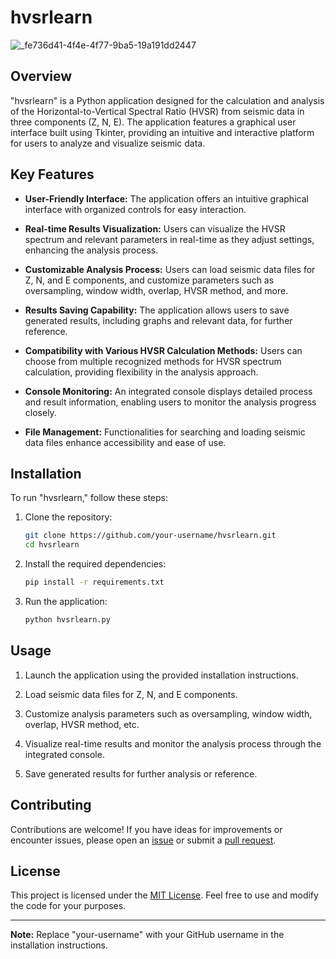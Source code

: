 # hvsrlearn
![_fe736d41-4f4e-4f77-9ba5-19a191dd2447](https://github.com/JoseMariaGarciaMarquez/hvsrlearn/assets/30852961/1fb69c14-6862-453a-a219-6479969c5d86)

## Overview

"hvsrlearn" is a Python application designed for the calculation and analysis of the Horizontal-to-Vertical Spectral Ratio (HVSR) from seismic data in three components (Z, N, E). The application features a graphical user interface built using Tkinter, providing an intuitive and interactive platform for users to analyze and visualize seismic data.

## Key Features

- **User-Friendly Interface:** The application offers an intuitive graphical interface with organized controls for easy interaction.

- **Real-time Results Visualization:** Users can visualize the HVSR spectrum and relevant parameters in real-time as they adjust settings, enhancing the analysis process.

- **Customizable Analysis Process:** Users can load seismic data files for Z, N, and E components, and customize parameters such as oversampling, window width, overlap, HVSR method, and more.

- **Results Saving Capability:** The application allows users to save generated results, including graphs and relevant data, for further reference.

- **Compatibility with Various HVSR Calculation Methods:** Users can choose from multiple recognized methods for HVSR spectrum calculation, providing flexibility in the analysis approach.

- **Console Monitoring:** An integrated console displays detailed process and result information, enabling users to monitor the analysis progress closely.

- **File Management:** Functionalities for searching and loading seismic data files enhance accessibility and ease of use.

## Installation

To run "hvsrlearn," follow these steps:

1. Clone the repository:

    ```bash
    git clone https://github.com/your-username/hvsrlearn.git
    cd hvsrlearn
    ```

2. Install the required dependencies:

    ```bash
    pip install -r requirements.txt
    ```

3. Run the application:

    ```bash
    python hvsrlearn.py
    ```

## Usage

1. Launch the application using the provided installation instructions.

2. Load seismic data files for Z, N, and E components.

3. Customize analysis parameters such as oversampling, window width, overlap, HVSR method, etc.

4. Visualize real-time results and monitor the analysis process through the integrated console.

5. Save generated results for further analysis or reference.

## Contributing

Contributions are welcome! If you have ideas for improvements or encounter issues, please open an [issue](https://github.com/your-username/hvsrlearn/issues) or submit a [pull request](https://github.com/your-username/hvsrlearn/pulls).

## License

This project is licensed under the [MIT License](LICENSE). Feel free to use and modify the code for your purposes.

---

**Note:** Replace "your-username" with your GitHub username in the installation instructions.


